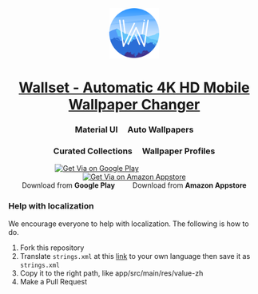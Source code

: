 <div align=center><img src="https://github.com/rahulshah456/Wallset-Official/blob/master/logo.png" alt="Via Logo" height="100"/></div>

# <div align=center><a href="https://play.google.com/store/apps/details?id=com.droid2developers.wallset" title="Wallset">Wallset - Automatic 4K HD Mobile Wallpaper Changer</a></div>

### <div align=center>Material UI&nbsp;&nbsp; &nbsp;&nbsp;Auto Wallpapers</div>
### <div align=center>Curated Collections&nbsp;&nbsp; &nbsp;&nbsp;Wallpaper Profiles</div>

<div align=center><a href="https://play.google.com/store/apps/details?id=com.droid2developers.wallset" title="Get Via on Google Play"><img src="http://www.gstatic.com/android/market_images/web/favicon_v2.ico" alt="Get Via on Google Play" height="50"/></a>
&nbsp;&nbsp;&nbsp;&nbsp;&nbsp;&nbsp;&nbsp;&nbsp;&nbsp;&nbsp;&nbsp;&nbsp;&nbsp;&nbsp;&nbsp;&nbsp;&nbsp;&nbsp;&nbsp;&nbsp;&nbsp;&nbsp;&nbsp;&nbsp;&nbsp;&nbsp;&nbsp;&nbsp;&nbsp;&nbsp;&nbsp;&nbsp;&nbsp;&nbsp;&nbsp;&nbsp;&nbsp;
<a href="https://www.amazon.com/dp/B07Z9M83CZ/ref=apps_sf_sta" title="Get Via on Amazon Appstore"><img src="https://images-eu.ssl-images-amazon.com/images/I/413nshlVKKL.png" alt="Get Via on Amazon Appstore" height="50"/></a></div>

<div align=center>Download from <b>Google Play</b>
&nbsp;&nbsp;&nbsp;&nbsp;&nbsp;&nbsp;&nbsp;
Download from <b>Amazon Appstore</b></div>

### Help with localization

We encourage everyone to help with localization. The following is how to do.

1. Fork this repository
2. Translate ````strings.xml```` at this [link](https://github.com/rahulshah456/Wallset-Official/blob/master/app/src/main/res/values/strings.xml) to your own language then save it as ````strings.xml````
3. Copy it to the right path, like app/src/main/res/value-zh
4. Make a Pull Request
